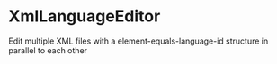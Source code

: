 # XmlLanguageEditor
Edit multiple XML files with a element-equals-language-id structure in parallel to each other
